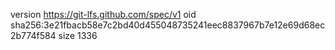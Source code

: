 version https://git-lfs.github.com/spec/v1
oid sha256:3e21fbacb58e7c2bd40d455048735241eec8837967b7e12e69d68ec2b774f584
size 1336
